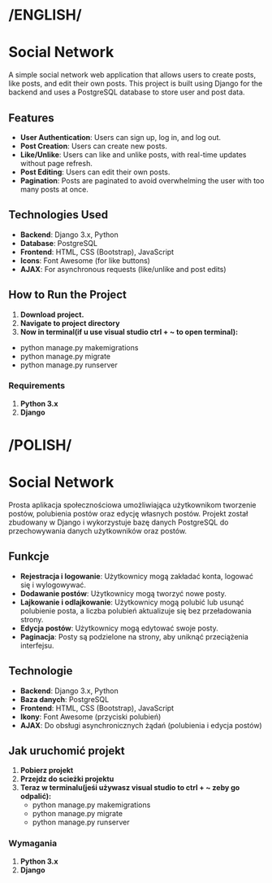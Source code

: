# /ENGLISH/

# Social Network

A simple social network web application that allows users to create posts, like posts, and edit their own posts. This project is built using Django for the backend and uses a PostgreSQL database to store user and post data.

## Features

- **User Authentication**: Users can sign up, log in, and log out.
- **Post Creation**: Users can create new posts.
- **Like/Unlike**: Users can like and unlike posts, with real-time updates without page refresh.
- **Post Editing**: Users can edit their own posts.
- **Pagination**: Posts are paginated to avoid overwhelming the user with too many posts at once.

## Technologies Used

- **Backend**: Django 3.x, Python
- **Database**: PostgreSQL
- **Frontend**: HTML, CSS (Bootstrap), JavaScript
- **Icons**: Font Awesome (for like buttons)
- **AJAX**: For asynchronous requests (like/unlike and post edits)

## How to Run the Project

1. **Download project.**
2. **Navigate to project directory**
3. **Now in terminal(if u use visual studio ctrl + ~ to open terminal):**
  - python manage.py makemigrations
  - python manage.py migrate
  - python manage.py runserver

### Requirements

1. **Python 3.x** 
2. **Django**


# /POLISH/

# Social Network

Prosta aplikacja społecznościowa umożliwiająca użytkownikom tworzenie postów, polubienia postów oraz edycję własnych postów. Projekt został zbudowany w Django i wykorzystuje bazę danych PostgreSQL do przechowywania danych użytkowników oraz postów.

## Funkcje

- **Rejestracja i logowanie**: Użytkownicy mogą zakładać konta, logować się i wylogowywać.
- **Dodawanie postów**: Użytkownicy mogą tworzyć nowe posty.
- **Lajkowanie i odlajkowanie**: Użytkownicy mogą polubić lub usunąć polubienie posta, a liczba polubień aktualizuje się bez przeładowania strony.
- **Edycja postów**: Użytkownicy mogą edytować swoje posty.
- **Paginacja**: Posty są podzielone na strony, aby uniknąć przeciążenia interfejsu.

## Technologie

- **Backend**: Django 3.x, Python
- **Baza danych**: PostgreSQL
- **Frontend**: HTML, CSS (Bootstrap), JavaScript
- **Ikony**: Font Awesome (przyciski polubień)
- **AJAX**: Do obsługi asynchronicznych żądań (polubienia i edycja postów)

## Jak uruchomić projekt

1. **Pobierz projekt**
2. **Przejdz do scieżki projektu**
3. **Teraz w terminalu(jeśi używasz visual studio to ctrl + ~ zeby go odpalić):**
   - python manage.py makemigrations
   - python manage.py migrate
   - python manage.py runserver

### Wymagania

1. **Python 3.x** 
2. **Django**
